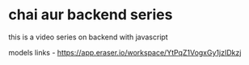# chai aur backend series

this is a video series on backend with javascript

models links - https://app.eraser.io/workspace/YtPqZ1VogxGy1jzIDkzj
